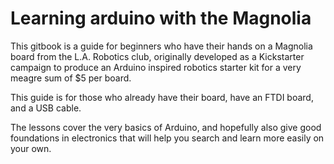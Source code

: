 # Learning arduino with the Magnolia

This gitbook is a guide for beginners who have their hands on a Magnolia board from the L.A. Robotics club, originally developed as a Kickstarter campaign to produce an Arduino inspired robotics starter kit for a very meagre sum of $5 per board.

This guide is for those who already have their board, have an FTDI board, and a USB cable.

The lessons cover the very basics of Arduino, and hopefully also give good foundations in electronics that will help you search and learn more easily on your own.